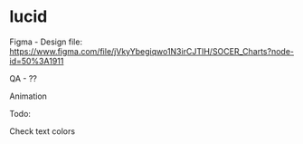 # lucid

Figma - Design file: https://www.figma.com/file/jVkyYbegiqwo1N3irCJTIH/SOCER_Charts?node-id=50%3A1911

QA - ??

Animation


Todo:

Check text colors